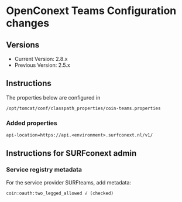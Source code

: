 # OpenConext Teams Configuration changes

## Versions
 - Current Version: 2.8.x
 - Previous Version: 2.5.x

## Instructions

The properties below are configured in

    /opt/tomcat/conf/classpath_properties/coin-teams.properties

### Added properties

    api-location=https://api.<environment>.surfconext.nl/v1/

## Instructions for SURFconext admin

### Service registry metadata

For the service provider SURFteams, add metadata:

    coin:oauth:two_legged_allowed √ (checked)
